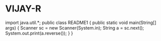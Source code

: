 # VIJAY-R
import java.util.*;
public class README1
{
public static void main(String[] args)
{
Scanner sc = new Scanner(System.in);
String a = sc.next();
System.out.print(a.reverse());
}
}
